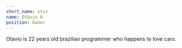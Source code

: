```yaml
---
short_name: otvv
name: Otávio H.
position: Owner
---
```

Otavio is 22 years old brazilian programmer who happens to love cars.
